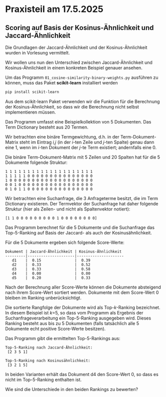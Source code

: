 # Praxisteil am 17.5.2025

## Scoring auf Basis der Kosinus-Ähnlichkeit und Jaccard-Ähnlichkeit

Die Grundlagen der Jaccard-Ähnlichkeit und der Kosinus-Ähnlichkeit wurden in Vorlesung vermittelt. 

Wir wollen uns nun den Unterschied zwischen Jaccard-Ähnlichkeit und Kosinus-Ähnlichkeit in einem konkreten Beispiel genauer ansehen.

Um das Programm `01_cosine-similarity-binary-weights.py` ausführen zu können, muss das Paket **scikit-learn** installiert werden

```sh
pip install scikit-learn
```

Aus dem scikit-learn Paket verwenden wir die Funktion für die Berechnung der Kosinus-Ähnlichkeit, so dass wir die Berechnung nicht selbst implementieren müssen.

Das Programm umfasst eine Beispielkollektion von 5 Dokumenten. Das Term Dictionary besteht aus 20 Termen.

Wir betrachten eine binäre Termgewichtung, d.h. in der Term-Dokument-Matrix steht im Eintrag _i,j_ (in der _i_-ten Zeile und _j_-ten Spalte) genau dann eine 1, wenn im _i_-ten Dokument der _j_-te Term existiert; andernfalls eine 0.

Die binäre Term-Dokument-Matrix mit 5 Zeilen und 20 Spalten hat für die 5 Dokumente folgende Struktur:

```
1 1 1 1 1 1 1 1 1 1 1 1 1 1 1 1 1 1 1 1
1 1 1 1 1 0 0 0 0 0 0 0 0 0 0 0 0 0 0 0
1 0 0 0 0 0 0 0 0 0 0 0 0 0 0 0 0 0 0 0
0 0 1 0 0 0 0 0 0 0 0 0 0 0 0 0 0 0 0 0
0 1 0 1 1 0 0 0 0 0 0 0 0 0 0 0 0 0 0 0
```

Wir betrachten eine Suchanfrage, die 3 Anfrageterme besitzt, die im Term Dictionary existieren. Der Termvektor der Suchanfrage hat daher folgende Struktur (hier als Zeilen- und nicht als Spaltenvektor notiert):

```
[1 1 0 0 0 0 0 0 0 0 0 1 0 0 0 0 0 0 0 0]
```

Das Programm berechnet für die 5 Dokumente und die Suchanfrage das Top-5-Ranking auf Basis der Jaccard- als auch der Kosinusähnlichkeit.

Für die 5 Dokumente ergeben sich folgende Score-Werte:

```
Dokument | Jaccard-Ähnlichkeit | Kosinus-Ähnlichkeit
---------|---------------------|---------------------
   d1    |  0.15               |  0.39
   d2    |  0.33               |  0.52
   d3    |  0.33               |  0.58
   d4    |  0.00               |  0.00
   d5    |  0.20               |  0.33
```

Nach der Berechnung aller Score-Werte können die Dokumente absteigend nach ihrem Score-Wert sortiert werden. Dokumente mit dem Score-Wert 0 bleiben im Ranking unberücksichtigt.

Die sortierte Rangfolge der Dokumente wird als Top-_k_-Ranking bezeichnet. In diesem Beispiel ist _k_=5, so dass vom Programm als Ergebnis der Suchanfrageverarbeitung ein Top-5-Ranking ausgegeben wird. Dieses Ranking besteht aus bis zu 5 Dokumenten (falls tatsächlich alle 5 Dokumente echt positive Score-Werte besitzen).

Das Programm gibt die ermittelten Top-5-Rankings aus:

```
Top-5-Ranking nach Jaccard-Ähnlichkeit:
 [2 3 5 1]

Top-5-Ranking nach Kosinusähnlichkeit:
 [3 2 1 5]
 ```

 In beiden Varianten erhält das Dokument d4 den Score-Wert 0, so dass es nicht im Top-5-Ranking enthalten ist.

 Wie sind die Unterschiede in den beiden Rankings zu bewerten?